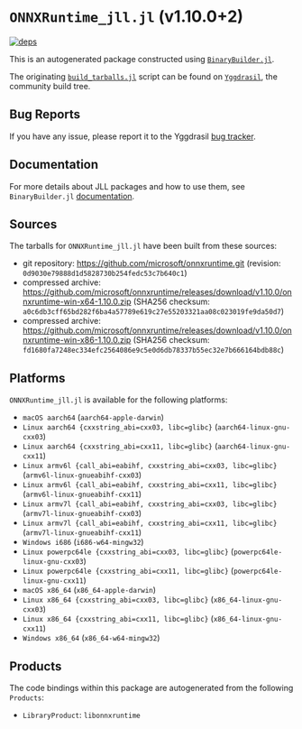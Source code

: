 # `ONNXRuntime_jll.jl` (v1.10.0+2)

[![deps](https://juliahub.com/docs/ONNXRuntime_jll/deps.svg)](https://juliahub.com/ui/Packages/General/ONNXRuntime_jll/)

This is an autogenerated package constructed using [`BinaryBuilder.jl`](https://github.com/JuliaPackaging/BinaryBuilder.jl).

The originating [`build_tarballs.jl`](https://github.com/JuliaPackaging/Yggdrasil/blob/d68155da4800036e84c41afe8cb6dfdbbe51193a/O/ONNXRuntime/ONNXRuntime/build_tarballs.jl) script can be found on [`Yggdrasil`](https://github.com/JuliaPackaging/Yggdrasil/), the community build tree.

## Bug Reports

If you have any issue, please report it to the Yggdrasil [bug tracker](https://github.com/JuliaPackaging/Yggdrasil/issues).

## Documentation

For more details about JLL packages and how to use them, see `BinaryBuilder.jl` [documentation](https://docs.binarybuilder.org/stable/jll/).

## Sources

The tarballs for `ONNXRuntime_jll.jl` have been built from these sources:

* git repository: https://github.com/microsoft/onnxruntime.git (revision: `0d9030e79888d1d5828730b254fedc53c7b640c1`)
* compressed archive: https://github.com/microsoft/onnxruntime/releases/download/v1.10.0/onnxruntime-win-x64-1.10.0.zip (SHA256 checksum: `a0c6db3cff65bd282f6ba4a57789e619c27e55203321aa08c023019fe9da50d7`)
* compressed archive: https://github.com/microsoft/onnxruntime/releases/download/v1.10.0/onnxruntime-win-x86-1.10.0.zip (SHA256 checksum: `fd1680fa7248ec334efc2564086e9c5e0d6db78337b55ec32e7b666164bdb88c`)

## Platforms

`ONNXRuntime_jll.jl` is available for the following platforms:

* `macOS aarch64` (`aarch64-apple-darwin`)
* `Linux aarch64 {cxxstring_abi=cxx03, libc=glibc}` (`aarch64-linux-gnu-cxx03`)
* `Linux aarch64 {cxxstring_abi=cxx11, libc=glibc}` (`aarch64-linux-gnu-cxx11`)
* `Linux armv6l {call_abi=eabihf, cxxstring_abi=cxx03, libc=glibc}` (`armv6l-linux-gnueabihf-cxx03`)
* `Linux armv6l {call_abi=eabihf, cxxstring_abi=cxx11, libc=glibc}` (`armv6l-linux-gnueabihf-cxx11`)
* `Linux armv7l {call_abi=eabihf, cxxstring_abi=cxx03, libc=glibc}` (`armv7l-linux-gnueabihf-cxx03`)
* `Linux armv7l {call_abi=eabihf, cxxstring_abi=cxx11, libc=glibc}` (`armv7l-linux-gnueabihf-cxx11`)
* `Windows i686` (`i686-w64-mingw32`)
* `Linux powerpc64le {cxxstring_abi=cxx03, libc=glibc}` (`powerpc64le-linux-gnu-cxx03`)
* `Linux powerpc64le {cxxstring_abi=cxx11, libc=glibc}` (`powerpc64le-linux-gnu-cxx11`)
* `macOS x86_64` (`x86_64-apple-darwin`)
* `Linux x86_64 {cxxstring_abi=cxx03, libc=glibc}` (`x86_64-linux-gnu-cxx03`)
* `Linux x86_64 {cxxstring_abi=cxx11, libc=glibc}` (`x86_64-linux-gnu-cxx11`)
* `Windows x86_64` (`x86_64-w64-mingw32`)

## Products

The code bindings within this package are autogenerated from the following `Products`:

* `LibraryProduct`: `libonnxruntime`
